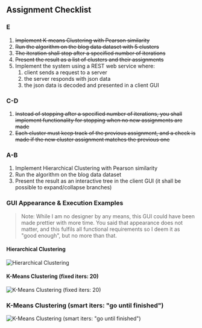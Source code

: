 ## Assignment Checklist
### E
1. ~~Implement K-means Clustering with Pearson similarity~~
2. ~~Run the algorithm on the blog data dataset with 5 clusters~~
3. ~~The iteration shall stop after a specified number of iterations~~
4. ~~Present the result as a list of clusters and their assignments~~
5. Implement the system using a REST web service where:
    1. client sends a request to a server
    2. the server responds with json data
    3. the json data is decoded and presented in a client GUI
### C-D
1. ~~Instead of stopping after a specified number of iterations, you shall implement functionality for stopping when no new assignments are made~~
2. ~~Each cluster must keep track of the previous assignment, and a check is made if the new cluster assignment matches the previous one~~
### A-B
1. Implement Hierarchical Clustering with Pearson similarity
2. Run the algorithm on the blog data dataset
3. Present the result as an interactive tree in the client GUI (it shall be possible to expand/collapse branches)
### GUI Appearance & Execution Examples
> Note: While I am no designer by any means, this GUI could have been made prettier with more time. You said that appearance does not matter, and this fulfils all functional requirements so I deem it as "good enough", but no more than that.

#### Hierarchical Clustering
![Hierarchical Clustering](https://i.gyazo.com/3bd6242ab85e0803823328bafb94f38f.png)

#### K-Means Clustering (fixed iters: 20)
![K-Means Clustering (fixed iters: 20)](https://i.gyazo.com/79cbf412db106059a09302aac366b7f9.png)

### K-Means Clustering (smart iters: "go until finished")
![K-Means Clustering (smart iters: "go until finished")](https://i.gyazo.com/d77609f06ed2bf482f926a9b817e8f73.png)